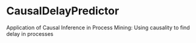 # CausalDelayPredictor
Application of Causal Inference in Process Mining: Using causality to find delay in processes
